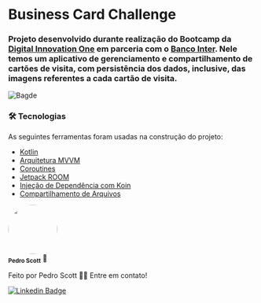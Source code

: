 #  Business Card Challenge

### Projeto desenvolvido durante realização do Bootcamp da [Digital Innovation One](https://digitalinnovation.one/) em parceria com o [Banco Inter](https://bancointer.com.br/). Nele temos um aplicativo de gerenciamento e compartilhamento de cartões de visita, com persistência dos dados, inclusive, das imagens referentes a cada cartão de visita.

![Bagde](https://img.shields.io/static/v1?label=nativo&message=Android&color=<COLOR>&style=<STYLE>&logo=<LOGO>)

### 🛠 Tecnologias

As seguintes ferramentas foram usadas na construção do projeto:

- [Kotlin](https://kotlinlang.org/)
- [Arquitetura MVVM](https://developer.android.com/jetpack/guide?gclid=EAIaIQobChMIwouwgony8gIVBojICh3S1gZJEAAYASAAEgL7tvD_BwE&gclsrc=aw.ds)
- [Coroutines](https://developer.android.com/kotlin/coroutines?gclid=EAIaIQobChMI1-vjlo7y8gIVhNrICh05QQQSEAAYASAAEgJcr_D_BwE&gclsrc=aw.ds)
- [Jetpack ROOM](https://developer.android.com/jetpack/androidx/releases/room?gclid=EAIaIQobChMIjLv5-43y8gIVGIrICh1y1gofEAAYASAAEgKTIfD_BwE&gclsrc=aw.ds)
- [Injeção de Dependência com Koin](https://insert-koin.io//)
- [Compartilhamento de Arquivos](https://developer.android.com/training/secure-file-sharing)

 <img style="border-radius: 50%;" src="https://media-exp1.licdn.com/dms/image/C4D03AQEOp9_F5mDJPg/profile-displayphoto-shrink_200_200/0/1603192433791?e=1611187200&v=beta&t=LWKJd9u-CXRXQjrVdTXmO2tOM_nRdEY4Y9S7B_P9B6A" width="100px;" alt=""/>
 <br />
 <sub><b>Pedro Scott</b></sub></a> 🚀


Feito por Pedro Scott 👋🏽 Entre em contato!

[![Linkedin Badge](https://img.shields.io/badge/linkedin-%230077B5.svg?&style=for-the-badge&logo=linkedin&logoColor=white)](https://www.linkedin.com/in/pedro-scott-dev/) 
